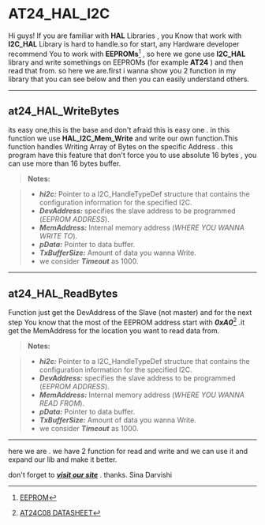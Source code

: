 AT24_HAL_I2C
===================

Hi guys! If you are familiar with **HAL** Libraries , you Know that work with **I2C_HAL** Library is hard to handle.so for start, any Hardware developer recommend You to work with **EEPROMs**[^eeprom] , so here we gone use **I2C_HAL** library and write somethings on EEPROMs (for example **AT24** ) and then read that from.  so here we are.first i wanna show you 2 function in my library that you can see below and then you can easily understand others.

  [^eeprom]: [EEPROM](https://en.wikipedia.org/wiki/EEPROM)

----------


at24_HAL_WriteBytes
-------------

its easy one,this is the base and don't afraid this is easy one . in this function we use **HAL_I2C_Mem_Write** and write our own function.This function handles Writing Array of Bytes on the specific Address .
this program have this feature that don't force you to use absolute 16 bytes , you can use more than 16 bytes buffer.

> **Notes:**

> - ***hi2c:*** Pointer to a I2C_HandleTypeDef structure that contains the configuration information for the specified I2C.
> - ***DevAddress:*** specifies the slave address to be programmed (*EEPROM ADDRESS*).
> - ***MemAddress:*** Internal memory address (*WHERE YOU WANNA WRITE TO*).
> - ***pData:*** Pointer to data buffer.
> - ***TxBufferSize:*** Amount of data you wanna Write.
> - we consider ***Timeout*** as 1000.


----------
at24_HAL_ReadBytes
-------------

Function just get the DevAddress of the Slave (not master) and for the next step You know that the most of the EEPROM address start with ***0xA0***[^datasheet] .it get the MemAddress for the location you want to read data from.
> **Notes:**

> - ***hi2c:*** Pointer to a I2C_HandleTypeDef structure that contains the configuration information for the specified I2C.
> - ***DevAddress:*** specifies the slave address to be programmed (*EEPROM ADDRESS*).
> - ***MemAddress:*** Internal memory address (*WHERE YOU WANNA READ FROM*).
> - ***pData:*** Pointer to data buffer.
> - ***TxBufferSize:*** Amount of data you wanna Write.
> - we consider ***Timeout*** as 1000.


 [^datasheet]: [AT24C08 DATASHEET](https://www.google.com/search?q=at24c08+datasheet&oq=at24c08+da&aqs=chrome.1.69i57j0l5.11432j0j9&sourceid=chrome&es_sm=93&ie=UTF-8)


----------
here we are . we have 2 function for read and write and we can use it and expand our lib and make it better.

 don't forget to ***[visit our site](http://www.R2t.ir)*** .
thanks.
Sina Darvishi

